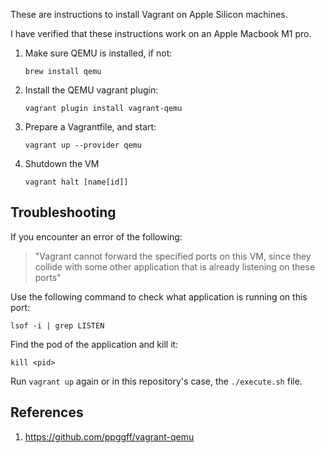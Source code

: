 These are instructions to install Vagrant on Apple Silicon machines.

I have verified that these instructions work on an Apple Macbook M1 pro.

1. Make sure QEMU is installed, if not:

    `brew install qemu`

2. Install the QEMU vagrant plugin:

    `vagrant plugin install vagrant-qemu`

3. Prepare a Vagrantfile, and start:

    `vagrant up --provider qemu`

4. Shutdown the VM

    `vagrant halt [name[id]]`

## Troubleshooting
If you encounter an error of the following:

>"Vagrant cannot forward the specified ports on this VM, since they collide with some other 
   application that is already listening on these ports"

Use the following command to check what application is running on this port:

  `lsof -i | grep LISTEN`

Find the pod of the application and kill it:

  `kill <pid>`

Run `vagrant up` again or in this repository's case, the `./execute.sh` file.

## References
1. https://github.com/ppggff/vagrant-qemu


